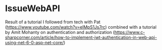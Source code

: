 # IssueWebAPI
Result of a tutorial I followed from tech with Pat (https://www.youtube.com/watch?v=elMpS1Js7rc) combined with a tutorial by Amit Mohanty on authentication and authorization (https://www.c-sharpcorner.com/article/how-to-implement-jwt-authentication-in-web-api-using-net-6-0-asp-net-core/)
